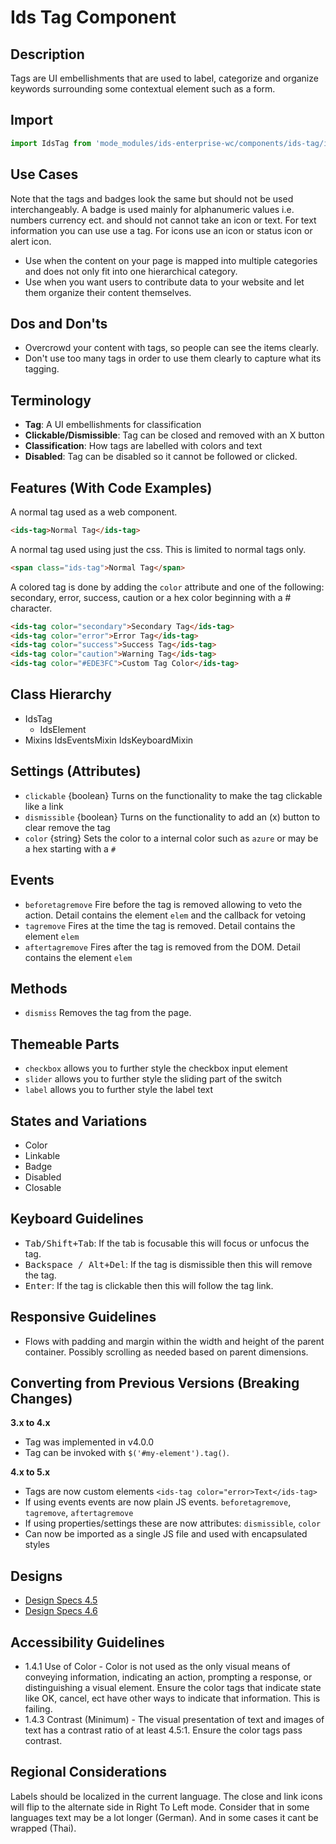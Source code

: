 # Ids Tag Component

## Description

Tags are UI embellishments that are used to label, categorize and organize keywords surrounding
some contextual element such as a form.

## Import

```js
import IdsTag from 'mode_modules/ids-enterprise-wc/components/ids-tag/ids-tag';
```

## Use Cases

 Note that the tags and badges look the same but should not be used interchangeably. A badge is used mainly for alphanumeric values i.e. numbers currency ect. and should not cannot take an icon or text. For text information you can use use a tag. For icons use an icon or status icon or alert icon.

- Use when the content on your page is mapped into multiple categories and does not only fit into one hierarchical category.
- Use when you want users to contribute data to your website and let them organize their content themselves.

## Dos and Don'ts

- Overcrowd your content with tags, so people can see the items clearly.
- Don't use too many tags in order to use them clearly to capture what its tagging.

## Terminology

- **Tag**: A UI embellishments for classification
- **Clickable/Dismissible**: Tag can be closed and removed with an X button
- **Classification**:  How tags are labelled with colors and text
- **Disabled**: Tag can be disabled so it cannot be followed or clicked.

## Features (With Code Examples)

A normal tag used as a web component.

```html
<ids-tag>Normal Tag</ids-tag>
```

A normal tag used using just the css. This is limited to normal tags only.

```html
<span class="ids-tag">Normal Tag</span>
```

A colored tag is done by adding the `color` attribute and one of the following: secondary, error, success, caution or a hex color beginning with a # character.

```html
<ids-tag color="secondary">Secondary Tag</ids-tag>
<ids-tag color="error">Error Tag</ids-tag>
<ids-tag color="success">Success Tag</ids-tag>
<ids-tag color="caution">Warning Tag</ids-tag>
<ids-tag color="#EDE3FC">Custom Tag Color</ids-tag>
```

## Class Hierarchy

- IdsTag
    - IdsElement
- Mixins
  IdsEventsMixin
  IdsKeyboardMixin

## Settings (Attributes)

- `clickable` {boolean} Turns on the functionality to make the tag clickable like a link
- `dismissible` {boolean} Turns on the functionality to add an (x) button to clear remove the tag
- `color` {string} Sets the color to a internal color such as `azure` or may be a hex starting with a `#`

## Events

- `beforetagremove` Fire before the tag is removed allowing to veto the action. Detail contains the element `elem` and the callback for vetoing
- `tagremove` Fires at the time the tag is removed. Detail contains the element `elem`
- `aftertagremove` Fires after the tag is removed from the DOM. Detail contains the element `elem`

## Methods

- `dismiss` Removes the tag from the page.

## Themeable Parts

- `checkbox` allows you to further style the checkbox input element
- `slider` allows you to further style the sliding part of the switch
- `label` allows you to further style the label text

## States and Variations

- Color
- Linkable
- Badge
- Disabled
- Closable

## Keyboard Guidelines

- <kbd>Tab/Shift+Tab</kbd>: If the tab is focusable this will focus or unfocus the tag.
- <kbd>Backspace / Alt+Del</kbd>: If the tag is dismissible then this will remove the tag.
- <kbd>Enter</kbd>: If the tag is clickable then this will follow the tag link.

## Responsive Guidelines

- Flows with padding and margin within the width and height of the parent container. Possibly scrolling as needed based on parent dimensions.

## Converting from Previous Versions (Breaking Changes)

**3.x to 4.x**

- Tag was implemented in v4.0.0
- Tag can be invoked with `$('#my-element').tag()`.

**4.x to 5.x**

- Tags are now custom elements `<ids-tag color="error>Text</ids-tag>`
- If using events events are now plain JS events. `beforetagremove`, `tagremove`, `aftertagremove`
- If using properties/settings these are now attributes: `dismissible`, `color`
- Can now be imported as a single JS file and used with encapsulated styles

## Designs

- [Design Specs 4.5](https://www.figma.com/file/yaJ8mJrqRRej8oTsd6iT8P/IDS-(SoHo)-Component-Library-v4.5?node-id=760%3A771)
- [Design Specs 4.6](https://www.figma.com/file/ok0LLOT9PP1J0kBkPMaZ5c/IDS_Component_File_v4.6-(Draft))

## Accessibility Guidelines

- 1.4.1 Use of Color - Color is not used as the only visual means of conveying information, indicating an action, prompting a response, or distinguishing a visual element. Ensure the color tags that indicate state like OK, cancel, ect have other ways to indicate that information. This is failing.
- 1.4.3 Contrast (Minimum) - The visual presentation of text and images of text has a contrast ratio of at least 4.5:1.   Ensure the color tags pass contrast.

## Regional Considerations

Labels should be localized in the current language. The close and link icons will flip to the alternate side in Right To Left mode. Consider that in some languages text may be a lot longer (German). And in some cases it cant be wrapped (Thai).
